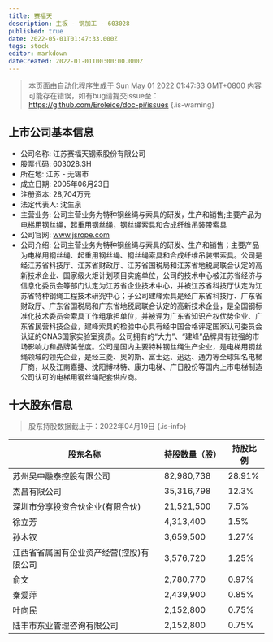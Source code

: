 ```yaml
---
title: 赛福天
description: 主板 - 钢加工 - 603028
published: true
date: 2022-05-01T01:47:33.000Z
tags: stock
editor: markdown
dateCreated: 2022-01-01T00:00:00.000Z
---
```


> 本页面由自动化程序生成于 Sun May 01 2022 01:47:33 GMT+0800
> 内容可能存在错误，如有bug请提交issue至：https://github.com/Eroleice/doc-pi/issues
{.is-warning}

## 上市公司基本信息
- 公司名称: 江苏赛福天钢索股份有限公司
- 股票代码: 603028.SH
- 所在地: 江苏 - 无锡市
- 成立日期: 2005年06月23日
- 注册资本: 28,704万元
- 法定代表人: 沈生泉
- 主营业务: 公司主营业务为特种钢丝绳与索具的研发，生产和销售;主要产品为电梯用钢丝绳，起重用钢丝绳，钢丝绳索具和合成纤维吊装带索具
- 公司官网: www.jsrope.com
- 公司介绍: 公司主营业务为特种钢丝绳与索具的研发、生产和销售；主要产品为电梯用钢丝绳、起重用钢丝绳、钢丝绳索具和合成纤维吊装带索具。公司是经江苏省科技厅、江苏省财政厅、江苏省国税局和江苏省地税局联合认定的高新技术企业、国家级火炬计划项目实施单位，公司的技术中心被江苏省经济与信息化委员会等部门认定为江苏省企业技术中心，并被江苏省科技厅认定为江苏省特种钢绳工程技术研究中心；子公司建峰索具是经广东省科技厅、广东省财政厅、广东省国税局和广东省地税局联合认定的高新技术企业，是全国钢标准化技术委员会索具工作组承担单位，并被评为广东省知识产权优势企业、广东省民营科技企业，建峰索具的检验中心具有经中国合格评定国家认可委员会认证的CNAS国家实验室资质。公司拥有的“大力”、“建峰”品牌具有较强的市场影响力和品牌美誉度。公司是国内主要特种钢丝绳生产企业，是电梯用钢丝绳领域的领先企业，是经三菱、奥的斯、富士达、迅达、通力等全球知名电梯厂商，以及江南嘉捷、沈阳博林特、康力电梯、广日股份等国内上市电梯制造公司认可的电梯用钢丝绳配套供应商。


## 十大股东信息
> 股东持股数据截止于：2022年04月19日
{.is-info}

| 股东名称 | 持股数量（股） | 持股比例 |
| --- | --- | --- |
| 苏州吴中融泰控股有限公司 | 82,980,738 | 28.91% |
| 杰昌有限公司 | 35,316,798 | 12.3% |
| 深圳市分享投资合伙企业(有限合伙) | 21,521,500 | 7.5% |
| 徐立芳 | 4,313,400 | 1.5% |
| 孙木钗 | 3,659,500 | 1.27% |
| 江西省省属国有企业资产经营(控股)有限公司 | 3,576,720 | 1.25% |
| 俞文 | 2,780,770 | 0.97% |
| 秦爱萍 | 2,439,900 | 0.85% |
| 叶向民 | 2,152,800 | 0.75% |
| 陆丰市东业管理咨询有限公司 | 2,152,800 | 0.75% |





